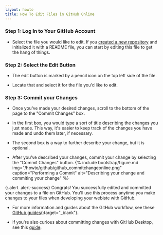 ```yaml
---
layout: howto
title: How To Edit Files in GitHub Online
---
```


### Step 1: Log In to Your GitHub Account

- Select the file you would like to edit. If you [created a new repository](setupgithubrepo.html.) and initialized it with a README file, you can start by editing this file to get the hang of things.

### Step 2: Select the Edit Button

- The edit button is marked by a pencil icon on the top left side of the file.

- Locate that and select it for the file you'd like to edit.

### Step 3: Commit your Changes

- Once you've made your desired changes, scroll to the bottom of the page to the "Commit Changes" box.

- In the first box, you would type a sort of title describing the changes you just made. This way, it's easier to keep track of the changes you have made and undo them later, if necessary.

- The second box is a way to further describe your change, but it is optional.

- After you've described your changes, commit your change by selecting the "Commit Changes" button.
{% include bootstrap/figure.md img="/howto/github/github_commitchangeonline.png" caption="Performing a Commit" alt="Describing your change and commiting your change" %}

{:.alert .alert-success}
Congrats! You successfully edited and committed your changes to a file on GitHub. You'll use this process anytime you make changes to your files when developing your webiste with GitHub.

- For more information and guides about the GitHub workflow, see these [GitHub guides](https://help.github.com/en/desktop/contributing-to-projects){:target="_blank"}.

- If you're also curious about committing changes with GitHub Desktop, see this [guide](pushpullchanges.html).